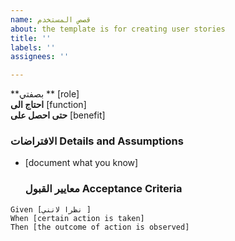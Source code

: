 ```yaml
---
name: قصص المستخدم
about: the template is for creating user stories
title: ''
labels: ''
assignees: ''

---
```


**بصفتي ** [role]  
 **احتاج الى** [function]  
 **حتى احصل على** [benefit]  
   
 ### الافتراضات Details and Assumptions
 * [document what you know]

   ### معايير القبول  Acceptance Criteria 
   
 ```gherkin
 Given [نظرا لانني ]
 When [certain action is taken]
 Then [the outcome of action is observed]
 ```
